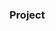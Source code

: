 ### Project



























































































         









        





 































